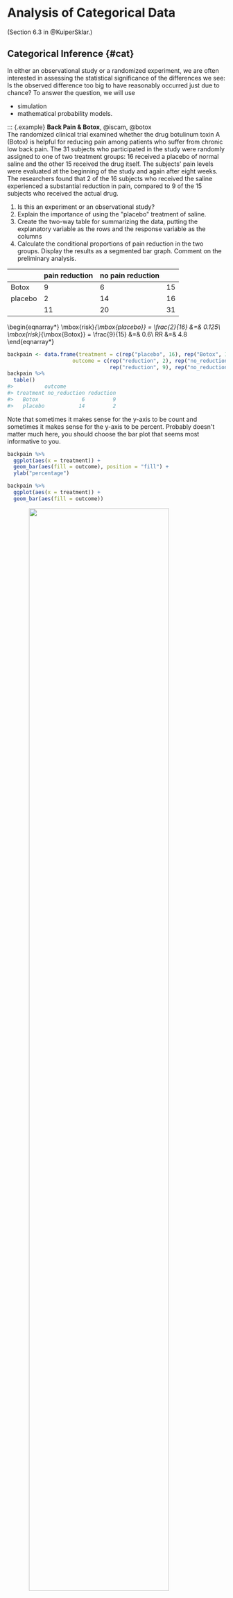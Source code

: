 # Analysis of Categorical Data 

(Section 6.3 in @KuiperSklar.) 



## Categorical Inference {#cat}

In either an observational study or a randomized experiment, we are often interested in assessing the statistical significance of the differences we see: Is the observed difference too big to have reasonably occurred just due to chance?  To answer the question, we will use

* simulation
* mathematical probability models.

::: {.example} 
**Back Pain & Botox**, @iscam, @botox  
The randomized clinical trial examined whether the drug botulinum toxin A (Botox) is helpful for reducing pain among patients who suffer from chronic low back pain.  The 31 subjects who participated in the study were randomly assigned to one of two treatment groups: 16 received a placebo of normal saline and the other 15 received the drug itself.  The subjects' pain levels were evaluated at the beginning of the study and again after eight weeks.  The researchers found that 2 of the 16 subjects who received the saline experienced a substantial reduction in pain, compared to 9 of the 15 subjects who received the actual drug.


1. Is this an experiment or an observational study?  
2. Explain the importance of using the "placebo" treatment of saline.  
3. Create the two-way table for summarizing the data, putting the explanatory variable as the rows and the response variable as the columns  
4. Calculate the conditional proportions of pain reduction in the two groups.  Display the results as a segmented bar graph.  Comment on the preliminary analysis.  


|           	| pain reduction 	| no pain reduction	|    	|
|-----------	|---------	|-------	|----	|
| Botox 	    | 9       	|    6  	| 15 	|
| placebo    	| 2        	| 14     	| 16 	|
|         | 11    	| 20	| 31 	|


\begin{eqnarray*}
\mbox{risk}_{\mbox{placebo}} = \frac{2}{16} &=& 0.125\\
\mbox{risk}_{\mbox{Botox}} = \frac{9}{15} &=& 0.6\\
RR &=& 4.8
\end{eqnarray*}




```r
backpain <- data.frame(treatment = c(rep("placebo", 16), rep("Botox", 15)),
                     outcome = c(rep("reduction", 2), rep("no_reduction", 14), 
                                 rep("reduction", 9), rep("no_reduction", 6)))
backpain %>%
  table()
#>          outcome
#> treatment no_reduction reduction
#>   Botox              6         9
#>   placebo           14         2
```


Note that sometimes it makes sense for the y-axis to be count and sometimes it makes sense for the y-axis to be percent.  Probably doesn't matter much here, you should choose the bar plot that seems most informative to you.


```r
backpain %>%
  ggplot(aes(x = treatment)) + 
  geom_bar(aes(fill = outcome), position = "fill") +
  ylab("percentage")

backpain %>%
  ggplot(aes(x = treatment)) + 
  geom_bar(aes(fill = outcome))
```

<img src="04-cat_files/figure-html/unnamed-chunk-4-1.png" width="80%" style="display: block; margin: auto;" />



5. If there was no association between the treatment and the back pain relief, about how many of the 11 "successes" would you expect to see in each group?  Did the researchers observe more successes in the saline group than expected (if the drug had no effect) or fewer successes than expected?  Is this in the direction conjectured by the researchers?

6. Is is *possible* that the drug has absolutely no effect on back pain?  That the differences were simply due to chance or random variability?  How likely is that?
:::

#### Simulation {-}

* 11 red "success" cards (pain reduction); 20 black "failure" cards (no pain reduction)
* randomly deal out (i.e. shuffle) 15 cards to the treatment group and 16 cards to the placebo group.
* count how many people in the treatment group were successes?  Repeat 5 times.

* process
    * what do the cards represent?
    * what does shuffling the cards represent?
    * what implicit assumption about the two groups did the shuffling of cards represent?
    * what observational units would be represented by the dots on the dotplot?
    * why would we count the number of repetitions with 9 or more "successes"?

* Repeat simulation using the two-way table applet:
[http://www.rossmanchance.com/applets/2021/chisqshuffle/ChiSqShuffle.htm]

* summary
    * How many reps?
    * How many as extreme as the true data?
    * What proportion are at least as extreme as the true data?
    * Do our data support the researchers conjecture?
    * What if the actual data had been 7 successes in the treatment group (and 4 in the placebo group)?

::: {.definition}
**p-value**  The p-value is the probability of seeing our results or more extreme if there is nothing interesting going on with the data.  (This is the same definition of p-value that you will always use in this class and in your own research.)
:::


Notice that regardless of whether or not the drug has an effect, the data will be different each time (think: new 31 people).  The small p-value allows us to draw cause-and-effect conclusions, but doesn't necessarily allow us to infer to a larger population.  Why not? 

|  low cutoff     	| p-value 	| high cutoff	| evidence         	|
|:-------:	|:--------------------:	|:-------:|:------------------------------	|
|       	| p-value $\leq$ 	| 0.001 	| very strong evidence         	|
| 0.001 	|  $<$ p-value $\leq$  	| 0.01  	| strong evidence              	|
| 0.01  	|  $<$ p-value $\leq$  	| 0.05  	| moderate evidence            	|
| 0.05  	|  $<$ p-value $\leq$  	| 0.10  	| weak but suggestive evidence 	|
| 0.10  	|   $<$ p-value   	|       	| little or no evidence        	|


### Simulation using R {#inferFET}

The simulation from the applet can be recreated using the **infer** package in R.  Note the different pieces of the simulation using functions like `specify()`, `hypothesize()`, `generate()`, and `calculate()`.  Also notice that this particular function works best using the difference in proportions (which we discussed in class is equivalent to recording the single count of Botox patients who had reduced back pain).

Step 1.  Calculate the observed difference in proportion of patients with reduced back pain.  Note that as with linear regression we continue to use the syntax:  `responsevariable ~ explanatoryvariable`.  

Step 2.  Go through the simulation steps, just like the applet.

* `specify()` the variables  
* `hypothesize()` about the null claim  
* `generate()` many permutions of the data  
* `calculate()` the statistic of interest for all the different permutations  

Step 3. Plot a histogram representing the differences in proportions for all the many permuted tables. The plot represents the distribution of the differences in proportion under the null hypothesis.

Step 4. Calculate the p-value from the sampling distribution generated in Step 3.



```r
library(infer)

# Step 1.
diff_props <- backpain %>%
  specify(outcome ~ treatment, success = "reduction") %>%
  calculate(stat = "diff in props")

diff_props  # print to screen to see the observed difference
#> # A tibble: 1 x 1
#>    stat
#>   <dbl>
#> 1 0.475

# Step 2.
nulldist <- backpain %>%
  specify(outcome ~ treatment, success = "reduction") %>%
  hypothesize(null = "independence") %>%
  generate(reps = 1000, type = "permute") %>%
  calculate(stat = "diff in props")

# Step 3.
visualize(nulldist) + 
  shade_p_value(obs_stat = diff_props, direction = "less")

# Step 4.
nulldist %>%
  get_p_value(obs_stat = diff_props, direction = "less")
#> # A tibble: 1 x 1
#>   p_value
#>     <dbl>
#> 1   0.999
```

<img src="04-cat_files/figure-html/unnamed-chunk-5-1.png" width="80%" style="display: block; margin: auto;" />

## Fisher's Exact Test {#fisher}

(Section 6.4 in @KuiperSklar, great detailed explanation!)

Because we have a fixed sample, we use the hypergeometric distribution to enumerate the possible ways of choosing our data or more extreme given fixed row and column totals.



|           	| pain reduction 	| no pain reduction	|    	|
|-----------	|---------	|-------	|----	|
| Botox 	    | 9 = x      	|    6  	| 15 	= n |
| placebo    	| 2        	| 14     	| 16 	|
|         | 11  = M  	| 20 = N - M	| 31 	= N|

To make it simpler, let's say I have 5 items (N=5), and I want to choose 3 of them (n=3).  How many ways can I do that?


> SSSNN, SSNSN, SSNNS, SNSSN, SNSNS, SNNSS, NSSSN, NSSNS, NSNSS, NNSSS  [5!/ 3! 2!]
> (S = select, N = not selected)


So, how many different ways can I select 11 people (out of 31) to be my "pain reduction" group?  That is the total number of different groups of size 11 from 31.  But really, we want our groups to be of a certain breakdown.  We need 2 (of 16) to have gotten the placebo and 9 (of 15) to have gotten the Botox treatment.

::: {.definition}
**Hypergeometric Probability**  For any $2 \times 2$ table when there are N observations with M total successes , the probability of observing x successes in a sample of size n is:
:::

\begin{eqnarray*}
P(X=x) = \frac{\# \mbox{ of ways to select x successes and n-x failures}}{\# \mbox{ of ways to select n subjects}} = \frac{ { M \choose x} {N-M \choose n-x}}{{N \choose n}}\\
\end{eqnarray*}

Find the P(X=2)

We can now find EXACT probabilities associated with the following hypotheses.
\begin{eqnarray*}
&&H_0: p_{pl} = p_{btx}\\
&&H_a: p_{pl} < p_{btx}\\
&&p = \mbox{true probability of no pain}\\
\end{eqnarray*}


Is this a one- or two-sided test?  Why?  [Note:  the conditions here include that the row and column totals are fixed -- a **conditional test of independence**.  However, the research project in the back of chapter 6 extends the permutation test to demonstrated that the probabilities hold even under alternative technical conditions.

Note also that we get an exact probability with no conditions needed about the sample size being big enough (we can use Fisher's Exact Test even when true probabilities are close to 0 or 1.]


## Testing independence of two categorical variables {#chisq}

(Sections 6.5, 6.6, 6.7 in @KuiperSklar.)

### $\chi^2$ tests 

(Section 6.6 in @KuiperSklar.)

2x2... but also rxc ($p_a = p_b = p_c$)


We can also use $\chi^2$ tests to evaluate $r \times c$ contingency tables.  Our main question now will be whether there is an association between two categorical variables of interest.  Note that we are now generalizing what we did with the Botox and back pain example.  Are the two variables independent?  If the two variables are independent, then the state of one variable is not related to the probability of the different outcomes of the other variable.

If the data were sampled in such a way that we have random samples of both the explanatory and response variables (e.g., cross classification study), then we typically do a test of association:

\begin{eqnarray*}
H_0: && \mbox{ the two variables are independent}\\
H_a: && \mbox{ the two variables are not independent}
\end{eqnarray*}

If the data are sampled in such a way that the response is measured across specified populations (as in the example below), we typically do a test of homogeneity of proportions.  For example,

\begin{eqnarray*}
H_0: && p_1 = p_2 = p_3\\
H_a: && \mbox{not } H_0
\end{eqnarray*}
where $p=P(\mbox{success})$ for each of groups 1,2,3.


How do we get expected frequencies?  The same mathematics hold regardless of the type of test (i.e., sampling mechanism used to collect the data). If, in fact,the variables are independent, then we should be able to multiply their probabilities.  If the probabilities are the same, we expect the overall proportion of each response variable to be the same as the proportion of the response variable in each explanatory group.  And the math in the example below follows directly.

::: {.example} 
The table below show the observed distributions of ABO blood type in three random samples of African Americans living in different locations.  The three datasets, collected in the 1950s by three different investigators, are reproduced in [@bloodtype].



|          |            |      | Blood | Type |      |       |
|----------|------------|------|-------|------|------|-------|
|          |            | A    | B     | AB   | O    | Total |
| Location | (Florida)  | 122  | 117   | 19   | 244  | 502   |
|          | (Iowa)     | 1781 | 1351  | 289  | 3301 | 6722  |
|          | (Missouri) | 353  | 269   | 60   | 713  | 1395  |
|          | Total      | 2256 | 1737  | 368  | 4258 | 8619  |
:::

#### Test of Homogeneity of Proportions (equivalent mathematically to independence)

If there is no difference in blood type proportions across the groups, then:

\begin{eqnarray*}
P(AB | FL) = P(AB | IA) = P(AB | MO) = P(AB)
\end{eqnarray*}

We will use $\hat{P}(AB) = \frac{368}{8619}$ as baseline for expectation (under $H_0$) for all the groups.  That is, we would expect,

\begin{eqnarray*}
\# \mbox{expected for AB blood and Iowa} &=&  \frac{368}{8619} \cdot 6722\\
\end{eqnarray*}


#### Test of Independence (equivalent mathematically to homogeneity of proporitions)

\begin{eqnarray*}
P(cond1 \mbox{ & } cond2 ) &=& P(cond1) P(cond2)  \mbox{ if variables 1 and 2 are independent}\\
P(AB \mbox{ blood & Iowa}) &=& P(AB \mbox{ blood}) P(\mbox{Iowa}) \\
&=& \bigg( \frac{368}{8619}\bigg) \bigg( \frac{6722}{8619} \bigg)\\
&=& 0.0333\\
\# \mbox{expected for AB blood and Iowa} &=& 0.033 \cdot 8619\\
&=& \frac{368 \cdot 6722}{8619}\\
E_{i,j} &=& \frac{(i \mbox{ row total})(j \mbox{ col total})}{\mbox{grand total}}\\
\end{eqnarray*}


And the expected values under the null hypothesis...

|          |            |         | Blood   | Type   |         |       |
|----------|------------|---------|---------|--------|---------|-------|
|          |            | A       | B       | AB     | O       | Total |
| Location | (Florida)  | 131.4   | 101.17  | 21.43  | 248.00  | 502   |
|          | (Iowa)     | 1759.47 | 1354.69 | 287.00 | 3320.83 | 6722  |
|          | (Missouri) | 365.14  | 281.14  | 59.56  | 689.16  | 1395  |
|          | Total      | 2256    | 1737    | 368    | 4258    | 8619  |


\begin{eqnarray*}
X^2 &=& \sum_{all cells} \frac{( O - E)^2}{E}\\
&=& 5.65\\
\mbox{p-value} &=& P(\chi^2_6 \geq 5.65) \\
&=& 1 - pchisq(5.65, 6)\\
&=& 0.464
\end{eqnarray*}


We cannot reject the null hypothesis.  Again, we have no evidence against the null hypothesis that blood types are independently distributed in the various regions.


How do we know if our test statistic is a big number or not?  Well, it turns out that the test statistic ($X^2$) will have an approximate $\chi^2$ distribution with degrees of freedom = $(r- 1)\cdot (c-1)$.  As long as:


* We have a random sample from the population.  
* We expect at least 1 observation in every cell ($E_i \geq 1 \forall i$)  
* We expect at least 5 observations in 80\% of the cells ($E_i \geq 5$ for 80% of $i$)  



When there are only two populations, the $\chi^2$ procedure is equivalent to the two-sided z-test for proportions.  The chi-squared test statistic is the square of the z-test statistic.  That is, the chi-squared test is exactly the same as the two-sided alternative for the z-test.

use chi-square if you have multiple populations

use z-test if you want one-sided tests or confidence intervals.


## Parameter Estimation {#catest}

(Section 6.8 in @KuiperSklar.)

::: {.definition}
**Data Types** Data are often classified as
:::

* Categorical - each unit is assigned to a category  
* Quantitative - each observational unit is assigned a numerical value  
* (Binary - a special case of categorical with 2 categories, e.g. male/female)  



> Table 6.6 on page 193 of @KuiperSklar is excellent and worth looking at.


::: {.example} 
**Popcorn & Lung Disease** @iscam  

How can we tell if popcorn production is related to lung disease?  Consider High / Low exposure:


|               | Airway obstructed | Airway not obstructed |     |
|---------------|-------------------|-----------------------|-----|
| low exposure  | 6                 | 52                    | 58  |
| high exposure | 15                | 43                    | 58  |
|               | 21                | 95                    | 116 |


Is 21 a lot of people?  Can we compare 6 vs. 15?  What should we look at?  *proportions* (always a number between 0 and 1).  Look at your data (graphically and numerically).  Segmented bar graph (mosaic plot):

\begin{figure}[ht]
\begin{center}
\includegraphics[scale=.4,angle=0]{popcornbar.pdf}
\end{center}
\end{figure}

Is there a difference in the two groups?  Look at the difference in proportions or risk:

\begin{eqnarray*}
6/58 = 0.103 & 15/58=0.2586 & \Delta = 0.156\\
p_1 = 0.65 & p_2 = 0.494 & \Delta = 0.156\\
p_1 = 0.001 & p_2 = 0.157 & \Delta = 0.156\\
\end{eqnarray*}
:::

\subsection{Differences in Proportions}

It turns out that the sampling distribution of the difference in the sample proportions (of success) across two *independent* groups can be modeled by the normal distribution if we have reasonably large sample sizes (CLT).

To ensure the accuracy of the test, check whether np and n(1-p) is bigger than 5 in both samples is usually adequate.  A more precise check is $n_s \hat{p}_c$ and $n_s(1-\hat{p}_c)$ are both greater than 5; $n_s$ is the smaller of the two sample sizes and $\hat{p}_c$is the sample proportion when the two samples are combined into one.


Note:
\begin{eqnarray*}
\hat{p}_1 - \hat{p}_2 \sim N\Bigg(p_1 - p_2, \sqrt{\frac{p_1(1-p_1)}{n_1} + \frac{p_2(1-p_2)}{n_2}}\Bigg)
\end{eqnarray*}

When testing independence, we assume that $p_1=p_2$, so we use the pooled estimate of the proportion to calculate the SE:
\begin{eqnarray*}
SE(\hat{p}_1 - \hat{p}_2) = \sqrt{ \hat{p}_c(1-\hat{p}_c) \bigg(\frac{1}{n_1} + \frac{1}{n_2}\bigg)}
\end{eqnarray*}

So, when testing, the appropriate test statistic is:
\begin{eqnarray*}
 Z = \frac{\hat{p}_1 - \hat{p}_2 - 0}{ \sqrt{ \hat{p}_c(1-\hat{p}_c) (\frac{1}{n_1} + \frac{1}{n_2})}}
\end{eqnarray*}


### CI for differences in proportions

We can't pool our estimate for the SE, but everything else stays the same...


\begin{eqnarray*}
SE(\hat{p}_1 - \hat{p}_2) = \sqrt{\frac{\hat{p}_1(1-\hat{p}_1)}{n_1} + \frac{\hat{p}_2(1-\hat{p}_2)}{n_2}}
\end{eqnarray*}



The main idea here is to determine whether two categorical variables are independent.  That is, does knowledge of the value of one variable tell me something about the probability of the other variable (gender and pregnancy).  We're going to talk about two different ways to approach this problem.

### Relative Risk

::: {.definition}
**Relative Risk**  The relative risk (RR) is the ratio of risks for each group.  We say, "The risk of success is **RR** times higher for those in group 1 compared to those in group 2."
:::

\begin{eqnarray*}
\mbox{relative risk} &=& \frac{\mbox{risk group 1}}{\mbox{risk group 2}}\\
&=&  \frac{\mbox{proportion of successes in group 1}}{\mbox{proportion of successes in group 2}}\\
\mbox{RR} &=& \frac{p_1}{p_2} = \frac{p_1}{p_2}\\
\hat{\mbox{RR}} &=& \frac{\hat{p}_1}{\hat{p}_2}
\end{eqnarray*}


$\hat{RR}$ in the popcorn example is $\frac{15/58}{6/58} = 2.5$.  We say, "The risk of airway obstruction is 2.5 times higher for those in high exposure group compared to those in the low exposure group."  What about

* sample size?  
* baseline risk?  

To create confidence intervals for relative risk, we use the fact that:

\begin{eqnarray*}
SE(\ln (\hat{RR})) &\approx& \sqrt{\frac{(1 - \hat{p}_1)}{n_1 \hat{p}_1} + \frac{(1-\hat{p}_2)}{n_2 \hat{p}_2}}
\end{eqnarray*}

### Odds Ratios

A related concept to risk is odds.  It is often used in horse racing, where "success" is typically defined as losing.  So, if the odds are 3 to 1 we would expect to lose 3/4 of the time.

::: {.definition}
**Odds Ratio** A related concept to risk is odds.  It is often used in horse racing, where "success" is typically defined as losing.  So, if the odds are 3 to 1 we would expect to lose 3/4 of the time.  The odds ratio (OR) is the ratio of odds for each group.  We say, "The odds of success is **OR** times higher for those in group 1 compared to those group 2."
:::

\begin{eqnarray*}
\mbox{odds} &=& \frac{\mbox{proportion of successes}}{\mbox{proportion of failures}}\\
&=& \frac{\mbox{number of successes}}{\mbox{number of failures}} = \theta\\
\hat{\mbox{odds}} &=& \hat{\theta}\\
\mbox{odds ratio} &=& \frac{\mbox{odds group 1}}{\mbox{odds group 2}} \\
\mbox{OR} &=& \frac{\theta_1}{\theta_2} = \frac{p_1/(1-p_1)}{p_2/(1-p_2)}= \frac{p_1/(1-p_1)}{p_2/(1-p_2)}\\
\hat{\mbox{OR}} &=& \frac{\hat{\theta}_1}{\hat{\theta}_2} = \frac{\hat{p}_1/(1-\hat{p}_1)}{\hat{p}_2/(1-\hat{p}_2)}\\
\end{eqnarray*}


$\hat{OR}$ in the popcorn example is $\frac{15/43}{6/52} = 3.02$.  We say, "The odds of airway obstruction are 3 times higher for those in the high exposure group compared to those in the low exposure group."


#### OR is more extreme than RR

Without loss of generality, assume the true $RR > 1$, implying $p_1 / p_2 > 1$ and $p_1 > p_2$.

Note the following sequence of consequences:

\begin{eqnarray*}
RR = \frac{p_1}{p_2} &>& 1\\
\frac{1 - p_1}{1 - p_2} &<& 1\\
\frac{ 1 / (1 - p_1)}{1 / (1 - p_2)} &>& 1\\
\frac{p_1}{p_2} \cdot \frac{ 1 / (1 - p_1)}{1 / (1 - p_2)} &>& \frac{p_1}{p_2}\\
OR &>& RR
\end{eqnarray*}

#### Other considerations:

* Observational study (who worked in each place?)  
* Cross sectional (only one point in time)  
* Healthy worker effect (who stayed home sick?)    
* **Explanatory variable** is one that is a potential explanation for any changes (here exposure level).  
* **Response variable** is the measured outcome of interest (here airway obstruction).  


::: {.example} 
**Smoking & Lung Cancer** @iscam  

After World War II, evidence began mounting that there was a link between cigarette smoking and pulmonary carcinoma (lung cancer).  In the 1950s, two now classic articles were published on the subject.  One of these studies was conducted in the United States by @wynder.  They found records from a large number (684) of patients with proven bronchiogenic carcinoma (a specific form of lung cancer) in hospitals in California, Colorado, Missouri, New Jersey, New York, Ohio, Pennsylvania, and Utah.  They personally interviewed 634 of the subjects to identify their smoking habits, occupation, exposure to dust and fumes, alcohol intake, education, and cause of death of parents and siblings.  Thirty-three subjects completed mailed questionnaires, and information for the other 17 was obtained from family members or close acquaintances.  Of those in the study, the researchers focused on 605 male patients with the same form of lung cancer.  Another 1332 hospital patients with similar age and economic distribution (including 780 males) without lung cancer were interviewed by these researchers in St. Louis and by other researchers in Boston, Cleveland, and Hines, Illinois.

The following two-way table replicates the counts for the 605 male patients with the same form of cancer and for the "control-group" of 780 males.



|           |           | patients | controls |
|-----------|-----------|----------|----------|
| none      | $<$ 1/day | 8        | 114      |
| light     | 1-9/day   | 14       | 90       |
| mod heavy | 10-15/day | 61       | 148      |
| heavy     | 16-20/day | 213      | 278      |
| excessive | 21-34/day | 187      | 90       |
| chain     | 35$+$/day | 122      | 60       |


Given the results of the study, do you think we can generalize from the sample to the population?  Explain and make it clear that you know the difference between a sample and a population.
:::


|               | cancer | healthy |     |
|---------------|--------|---------|-----|
| chain smoking | 122    | 60      | 182 |
| no smoking    | 8      | 114     | 122 |
|               | 130    | 174     | 304 |

* Causation?  
* Case-control study  (605 with lung cancer, 780 without... baseline rate?)  


| Group A 	| Group B 	|
|-----------------------	|-----------------------	|
| expl = smoking status 	| expl = lung cancer 	|
| resp = lung cancer 	| resp = smoking status 	|


* If lung cancer is considered a success and no smoking is baseline:  

\begin{eqnarray*}
\hat{RR} &=& \frac{122/182}{8/122} = 10.22\\
\hat{OR} &=& \frac{122/60}{8/114} = 28.9\\
\end{eqnarray*}
The risk of lung cancer is 10.22 times higher for those who smoke than for those who don't smoke.

The odds of lung cancer is 28.9 times higher for those who smoke than for those who don't smoke.


* If chain smoking is considered a success and healthy is baseline:  

\begin{eqnarray*}
\hat{RR} &=& \frac{122/130}{60/174} = 2.7\\
\hat{OR} &=& \frac{122/8}{60/114} = 28.9\\
\end{eqnarray*}
The risk of smoking is 2.7 times higher for those who have lung cancer than for those who don't have lung cancer.

The odds of smoking is 28.9 times higher for those who have lung cancer than for those who don't have lung cancer.


\noindent
We know the risk of being a light smoker if you have lung cancer but we do *not* know the risk of lung cancer if you are a light smoker.  Let's say we have a *population* of 1,000,000 people:

|               | cancer | healthy |           |
|---------------|--------|---------|-----------|
| light smoking | 49,000 | 51,000  | 100,000   |
| no smoking    | 1,000  | 899,000 | 900,000   |
|               | 50,000 | 950,000 | 1,000,000 |

\begin{eqnarray*}
P(\mbox{light} | \mbox{lung cancer}) &=& \frac{49,000}{50,000} = 0.98\\
P(\mbox{lung cancer} | \mbox{light}) &=& \frac{49,000}{100,000} = 0.49\\
\end{eqnarray*}



* What is the explanatory variable?
* What is the response variable?
* relative risk?
* odds ratio?


| Group A 	| Group B 	|
|-----------------------	|-----------------------	|
| expl = smoking status 	| expl = lung cancer 	|
| resp = lung cancer 	| resp = smoking status 	|


* If lung cancer is considered a success and no smoking is baseline:

\begin{eqnarray*}
RR &=& \frac{49/100}{1/900} = 441\\
OR &=& \frac{49/51}{1/899} = 863.75\\
\end{eqnarray*}

* If light smoking is considered a success and healthy is baseline:

\begin{eqnarray*}
RR &=& \frac{49/50}{51/950} = 18.25\\
OR &=& \frac{49/1}{51/899} = 863.75\\
\end{eqnarray*}


OR is the same no matter which variable you choose as explanatory versus response!  Though, in general, we still prefer to know baseline odds or baseline risk (which we can't know with a case-control study).


::: {.example} 
**More on Smoking & Lung Cancer**, @iscam  
Now we have a cohort prospective study.  (Previously we had a case-control retrospective study).  Now do we have baseline risk estimates?  Yes!  But be careful, we can't conclude causation, because the study is still observational.
:::


### Confidence Interval for OR

Due to some theory that we won't cover:

\begin{eqnarray*}
SE(\ln (\hat{OR})) &\approx& \sqrt{\frac{1}{n_1 \hat{p}_1 (1-\hat{p}_1)} + \frac{1}{n_2 \hat{p}_2 (1-\hat{p}_2)}}
\end{eqnarray*}

Note that your book introduces $SE(\ln(\hat{OR}))$ in the context of hypothesis testing where the null, $H_0: p_1 = p_2$, is assumed to be true.  If the null is true, you'd prefer an estimate for the proportion of success to be based on the entire sample:

\begin{eqnarray*}
SE(\ln (\hat{OR})) &\approx& \sqrt{\frac{1}{n_1 \hat{p} (1-\hat{p})} + \frac{1}{n_2 \hat{p}(1-\hat{p})}}
\end{eqnarray*}


So, a $(1-\alpha)100\%$ CI for the $\ln(OR)$ is:
\begin{eqnarray*}
\ln(\hat{OR}) \pm z_{1-\alpha/2} SE(\ln(\hat{OR}))
\end{eqnarray*}

Which gives a $(1-\alpha)100\%$ CI for the $OR$:
\begin{eqnarray*}
(e^{\ln(OR) - z_{1-\alpha/2} SE(\ln(OR))}, e^{\ln(OR) + z_{1-\alpha/2} SE(\ln(OR))})
\end{eqnarray*}


Back to the example... OR = 28.9.
\begin{eqnarray*}
SE(\ln(\hat{OR})) &=& \sqrt{\frac{1}{182*0.67*(1-0.67)} + \frac{1}{122*0.0656*(1-0.0656)}}\\
&=& 0.398\\
90\% \mbox{ CI for } \ln(OR) && \ln(28.9) \pm 1.645 \cdot 0.398\\
&& 3.366 \pm 1.645 \cdot 0.398\\
&& (2.71, 4.02)\\
90\% \mbox{ CI for } OR && (e^{2.71}, e^{4.02})\\
&& (15.04, 55.47)\\
\end{eqnarray*}


We are 90% confident that the true $\ln(OR)$ is between 2.71 and 4.02.  We are 90% confident that the true $OR$ is between 15.04 and 55.47.  That is, the true odds of getting lung cancer if you smoke are somewhere between 15.04 and 55.47 times higher than if you don't smoke, with 90% confidence.



Note 1: we use the theory which allows us to understand the sampling distribution for the $\ln(\hat{OR}).$  We use the *process* for creating CIs to transform back to $OR$.

Note 2: We do not use the t-distribution here because we are not estimating the population standard deviation.

Note 3: There are not good general guidelines for checking whether the sample sizes are large enough for the normal approximation.  Most authorities agree that one can get away with smaller sample sizes here than for the differences of two proportions.  If the sample sizes pass the rough check discussed for $\chi^2$, they should be large enough to support inferences based on the approximate normality of the log of the estimated odds ratio, too.  [@sleuth, page 541]

For the normal approximation to hold, we need the expected counts in each cell to be at least 5. [@pagano, page 355]


Note 4: If any of the cells are zero, many people will add 0.5 to that cell's observed value.


Note 5: The OR will always be more extreme than the RR (one more reason to be careful...)

\begin{eqnarray*}
\mbox{assume } && \frac{X_1 / n_1}{X_2 / n_2} = RR > 1\\
& & \\
\frac{X_1}{n_1} &=& RR \ \ \frac{X_2}{n_2}\\
\frac{X_1}{n_1 - X_1} &=& RR \ \ \bigg( \frac{n_1}{n_2}  \frac{n_2 - X_2}{n_1 - X_1} \bigg) \frac{X_2}{n_2-X_2}\\
OR &=& RR \ \ \bigg(\frac{n_1}{n_2} \bigg) \frac{n_2 - X_2}{n_1 - X_1}\\
 &=& RR \ \ \bigg(\frac{1/n_2}{1/n_1} \bigg) \frac{n_2 - X_2}{n_1 - X_1}\\
 &=& RR  \ \ \frac{1 - X_2/n_2}{1 - X_1/n_1}\\
 & > & RR
\end{eqnarray*}
[$1 - \frac{X_2}{n_2} > 1 - \frac{X_1}{n_1} \rightarrow \frac{1 - \frac{X_2}{n_2}}{1 - \frac{X_1}{n_1}} > 1$]


Note 6: $RR \approx OR$ if the risk is small (the denominator of the OR will be very similar to the denominator of the RR).



## Types of Studies {#studies}

(Section 6.9 of @KuiperSklar.)

::: {.definition}
**Explanatory variable** is one that is a potential explanation for any changes in the response variable.
:::

::: {.definition}
**Response variable** is the measured outcome of interest.
:::

::: {.definition}
**Case-control study:** identify observational units by response
:::

::: {.definition}
**Cohort study:** identify observational units by explanatory variable
:::

::: {.definition}
**Cross-classification study:** identify observational units regardless of levels of the variable.
:::

### Retrospective versus Prospective Studies

After much research (and asking many people who do not all agree!), I finally came across a definition of retrospective that I like.  Note, however, that many many books *define* retrospective as synonymous with case-control.  That is, they define a retrospective study to be one in which the observational units were chosen based on their status of the response variable.  I disagree with that definition.  As you see below, retrospective studies are defined based on the when the variables were *measured*.  I've also given a quote from the Kuiper text where retrospective is defined as any study where historic data are collected (I like this definition less).

::: {.definition}
A **prospective** study watches for outcomes, such as the development of a disease, during the study period.  The explanatory variables are *measured* before the response variable occurs.
:::

::: {.definition}
A **retrospective** study looks backwards and examines exposures to suspected risk or protection factors in relation to an outcome that is established at the start of the study.   The explanatory variables are *measured* after the response has happened.
:::

> Studies can be classified further as either prospective or retrospective. We define a prospective study as one in which exposure and covariate measurements are made before the cases of illness occur. In a retrospective study these measurements are made after the cases have already occurred... Early writers referred to cohort studies as prospective studies and to case-control studies as retrospective studies because cohort studies usually begin with identification of the exposure status and then measure disease occurrence, whereas case-control studies usually begin by identifying cases and controls and then measure exposure status. The terms prospective and retrospective, however, are more usefully employed to describe the **timing of disease occurrence with respect to exposure measurement**. For example, case-control studies can be either prospective or retrospective.  A prospective case-control study uses exposure measurements taken before disease, whereas a retrospective case-control study uses measurements taken after disease.  [@modepi, page 74]

> Retrospective cohort studies also exist. In these designs past (medical) records are often used to collect data. As with prospective cohort studies, the objective is still to first establish groups based on an explanatory variable. However since these are past records the response variable can be collected at the same time. [@KuiperSklar, chapter 6, page 24]


Understanding if a study is retrospective or prospective leads to having a sense of the biases within a study.  

* The retrospective aspect may introduce selection bias and misclassification or information bias. With retrospective studies, the temporal relationship is frequently difficult to assess.  

#### Disadvantages of Prospective Cohort Studies {-}
  
* You may have to follow large numbers of subjects for a long time.  
* They can be very expensive and time consuming.  
* They are not good for rare diseases.  
* They are not good for diseases with a long latency.  
* Differential loss to follow up can introduce bias.  


#### Disadvantages of Retrospective Cohort Studies {-}  

* As with prospective cohort studies, they are not good for very rare diseases.
* If one uses records that were not designed for the study, the available data may be of poor quality.
* There is frequently an absence of data on potential confounding factors if the data was recorded in the past.
* It may be difficult to identify an appropriate exposed cohort and an appropriate comparison group.
* Differential losses to follow up can also bias retrospective cohort studies.

Disadvantages from: http://sphweb.bumc.bu.edu/otlt/MPH-Modules/EP/EP713_CohortStudies/EP713_CohortStudies5.html


##### Examples of studies: {-}

* cross-classification, prospective: NHANES  
* cross-classification, retrospective: death records (if exposure is measured post-hoc)  
* case-control, prospective: the investigator still *enrolls* based on outcome status, but the investigator must wait to the cases to occur    
* case-control, retrospective: at the start of the study, all cases have already occurred and the investigator goes back to measure the exposure (explanatory) variable  
* cohort, retrospective: the exposure and outcomes have already happened (i.e., death records)    
* cohort, prospective: follows the selected participants to assess the proportion who develop the disease of interest  

#### Which test? {-}

(Section 6.1 of @KuiperSklar.)

It turns out that the tests above (independence, homogeneity of proportions, homogeneity of odds) are typically equivalent with respect to their conclusions.  However, they each have particular conditions related to what they are testing, but that we can generally use any of them for our hypotheses of interest.  However, we need to be very careful about our **interpretations**!



(No goodness of fit, section 6.11 of @KuiperSklar.)

## R Example (categorical data): Botox and back pain


###  Entering and visualizing the data


```r
backpain <- data.frame(treatment = c(rep("placebo", 16), rep("Botox", 15)),
                     outcome = c(rep("reduction", 2), rep("no reduction", 14), 
                                 rep("reduction", 9), rep("no reduction", 6)))
backpain %>%
  table()
#>          outcome
#> treatment no reduction reduction
#>   Botox              6         9
#>   placebo           14         2

backpain %>%
  ggplot(aes(x = treatment)) + 
  geom_bar(aes(fill = outcome), position = "fill") +
  ylab("percentage")

backpain %>%
  ggplot(aes(x = treatment)) + 
  geom_bar(aes(fill = outcome))
```

<img src="04-cat_files/figure-html/unnamed-chunk-6-1.png" width="80%" style="display: block; margin: auto;" /><img src="04-cat_files/figure-html/unnamed-chunk-6-2.png" width="80%" style="display: block; margin: auto;" />


### Fisher's Exact Test


```r
backpain %>%
  table() %>%
  fisher.test()
#> 
#> 	Fisher's Exact Test for Count Data
#> 
#> data:  .
#> p-value = 0.009
#> alternative hypothesis: true odds ratio is not equal to 1
#> 95 percent confidence interval:
#>  0.00848 0.71071
#> sample estimates:
#> odds ratio 
#>      0.104

# their CI is an inversion of the HT
# an approximate SE for the ln(OR) is given by:
se.lnOR <- sqrt(1/(16*(2/16)*(14/16)) + 1/(15*(9/15)*(6/15)))
se.lnOR
#> [1] 0.922
```

### Chi-squared Analysis


```r
backpain %>%
  table() %>%
  chisq.test()
#> 
#> 	Pearson's Chi-squared test with Yates' continuity correction
#> 
#> data:  .
#> X-squared = 6, df = 1, p-value = 0.02
```
